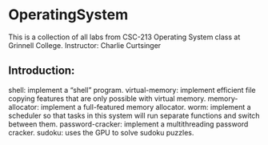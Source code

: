 # OperatingSystem
This is a collection of all labs from CSC-213 Operating System class at Grinnell College.
Instructor: Charlie Curtsinger

## Introduction:
shell: implement a “shell” program.
virtual-memory: implement efficient file copying features that are only possible with virtual memory.
memory-allocator: implement a full-featured memory allocator.
worm:  implement a scheduler so that tasks in this system will run separate functions and switch between them.
password-cracker: implement a multithreading password cracker.
sudoku:  uses the GPU to solve sudoku puzzles.
